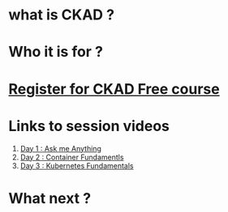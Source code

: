# what is CKAD ?

# Who it is for ?

# [Register for CKAD Free course](https://getfitwithsagar.graphy.com/courses/Free-CKAD-Series-64803ac6e4b00d372ab6a817)

# Links to session videos
1. [Day 1 : Ask me Anything](https://getfitwithsagar.graphy.com/s/courses/64803ac6e4b00d372ab6a817/)
2. [Day 2 : Container Fundamentls](https://getfitwithsagar.graphy.com/s/courses/64803ac6e4b00d372ab6a817/)
3. [Day 3 : Kubernetes Fundamentals](https://getfitwithsagar.graphy.com/s/courses/64803ac6e4b00d372ab6a817/)

# What next ?
